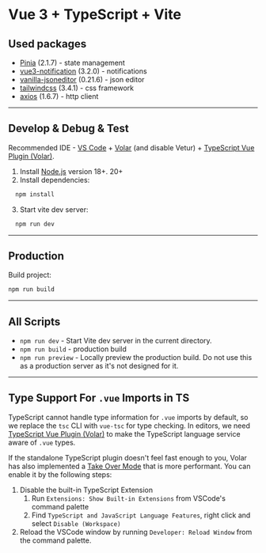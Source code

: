 # Vue 3 + TypeScript + Vite

## Used packages

- [Pinia](https://github.com/vuejs/pinia) (2.1.7) - state management
- [vue3-notification](https://github.com/kyvg/vue3-notification) (3.2.0) - notifications
- [vanilla-jsoneditor](https://github.com/josdejong/svelte-jsoneditor) (0.21.6) - json editor
- [tailwindcss](https://github.com/tailwindlabs/tailwindcss) (3.4.1) - css framework
- [axios](https://github.com/axios/axios) (1.6.7) - http client

----
## Develop & Debug & Test

Recommended IDE - [VS Code](https://code.visualstudio.com/) + [Volar](https://marketplace.visualstudio.com/items?itemName=Vue.volar) (and disable Vetur) + [TypeScript Vue Plugin (Volar)](https://marketplace.visualstudio.com/items?itemName=Vue.vscode-typescript-vue-plugin).

1) Install [Node.js](https://nodejs.org/en/download) version 18+. 20+
2) Install dependencies:
```bash
  npm install
```
3) Start vite dev server:
```bash
  npm run dev
```

----

## Production
Build project: 
```bash
npm run build
```

----

## All Scripts

- `npm run dev` - Start Vite dev server in the current directory.
- `npm run build` - production build
- `npm run preview` - Locally preview the production build. Do not use this as a production server as it's not designed for it.

----



## Type Support For `.vue` Imports in TS

TypeScript cannot handle type information for `.vue` imports by default, so we replace the `tsc` CLI with `vue-tsc` for type checking. In editors, we need [TypeScript Vue Plugin (Volar)](https://marketplace.visualstudio.com/items?itemName=Vue.vscode-typescript-vue-plugin) to make the TypeScript language service aware of `.vue` types.

If the standalone TypeScript plugin doesn't feel fast enough to you, Volar has also implemented a [Take Over Mode](https://github.com/johnsoncodehk/volar/discussions/471#discussioncomment-1361669) that is more performant. You can enable it by the following steps:

1. Disable the built-in TypeScript Extension
   1. Run `Extensions: Show Built-in Extensions` from VSCode's command palette
   2. Find `TypeScript and JavaScript Language Features`, right click and select `Disable (Workspace)`
2. Reload the VSCode window by running `Developer: Reload Window` from the command palette.
